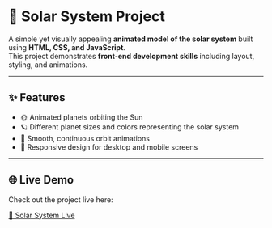 # 🌌 Solar System Project

A simple yet visually appealing **animated model of the solar system** built using **HTML, CSS, and JavaScript**.  
This project demonstrates **front-end development skills** including layout, styling, and animations.

---

## ✨ Features

- 🌞 Animated planets orbiting the Sun  
- 🪐 Different planet sizes and colors representing the solar system  
- 🎯 Smooth, continuous orbit animations  
- 📱 Responsive design for desktop and mobile screens  

---
## 🌐 Live Demo

Check out the project live here:

[🌌 Solar System Live](#)
